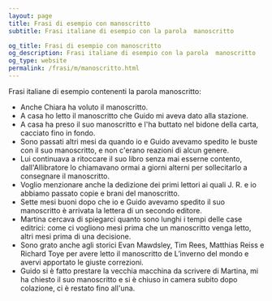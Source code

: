 ```yaml
---
layout: page
title: Frasi di esempio con manoscritto 
subtitle: Frasi italiane di esempio con la parola  manoscritto

og_title: Frasi di esempio con manoscritto 
og_description: Frasi italiane di esempio con la parola  manoscritto
og_type: website
permalink: /frasi/m/manoscritto.html
---
```


Frasi italiane di esempio contenenti la parola manoscritto:


- Anche Chiara ha voluto il manoscritto.
- A casa ho letto il manoscritto che Guido mi aveva dato alla stazione.
- A casa ha preso il suo manoscritto e l'ha buttato nel bidone della carta, cacciato fino in fondo.
- Sono passati altri mesi da quando io e Guido avevamo spedito le buste con il suo manoscritto, e non c'erano reazioni di alcun genere.
- Lui continuava a ritoccare il suo libro senza mai esserne contento, dall'Allibratore lo chiamavano ormai a giorni alterni per sollecitarlo a consegnare il manoscritto.
- Voglio menzionare anche la dedizione dei primi lettori ai quali J. R. e io abbiamo passato copie e brani del manoscritto.
- Sette mesi buoni dopo che io e Guido avevamo spedito il suo manoscritto è arrivata la lettera di un secondo editore.
- Martina cercava di spiegarci quanto sono lunghi i tempi delle case editrici: come ci vogliono mesi prima che un manoscritto venga letto, altri mesi prima di una decisione.
- Sono grato anche agli storici Evan Mawdsley, Tim Rees, Matthias Reiss e Richard Toye per avere letto il manoscritto de L’inverno del mondo e avervi apportato le giuste correzioni.
- Guido si è fatto prestare la vecchia macchina da scrivere di Martina, mi ha chiesto il suo manoscritto e si è chiuso in camera subito dopo colazione, ci è restato fino all'una.
